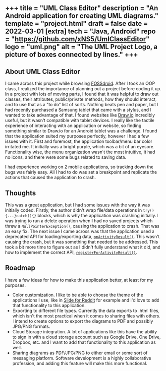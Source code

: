 +++
title = "UML Class Editor"
description = "An Android application for creating UML diagrams."
template = "project.html"
draft = false
date = 2022-03-01
[extra]
tech = "Java, Android"
repo = "https://github.com/xNS5/UmlClassEditor"
logo = "uml.png"
alt = "The UML Project Logo, a picture of boxes connected by lines."
+++
---
## About UML Class Editor

I came across this project while browsing [FOSSdroid](https://fossdroid.com/). After I took an OOP class, I realized
the importance of planning out a project before coding it up. In a project with lots of moving parts, I found that it
was helpful to draw out classes, their attributes, public/private methods, how they should interact, and to use that
as a "to do" list of sorts. Nothing beats pen and paper, but I had recently purchased a Samsung tablet that came with a stylus, and
I wanted to take advantage of that. I found websites like [Draw.io](https://draw.io) incredibly useful, but it wasn't compatible
with tablet devices. I really like the tactile experience of interacting with an application or website, so finding
something similar to Draw.io for an Android tablet was a challenge. I found that the application suited my purposes perfectly,
however I had a few issues with it. First and foremost, the application toolbar/menu bar color irritated me. It initially
was a bright purple, which was a bit of an eyesore. Functionality wise, the menu organization wasn't the most intuitive, it had no 
icons, and there were some bugs related to saving data. 

I had experience working on 2 mobile applications, so tracking down the bugs was fairly easy. All I had to do was set a breakpoint
and replicate the actions that caused the application to crash.

## Thoughts

This was a great application, but I had some issues with the way it was initially coded. Firstly, the author didn't wrap file/data operations
in `try(){...}catch(){}` blocks, which is why the application was crashing initially. I was trying to run a delete operation when I had no saved projects
which threw a `NullPointerException()`, causing the application to crash. That was an easy fix. The next issue I came across was that the application
used a deprecated API for loading/exporting data, [`onActivityResult()`](https://developer.android.com/reference/android/app/Activity#onActivityResult(int,%20int,%20android.content.Intent)). 
This wasn't causing the crash, but it was something that needed to be addressed. This took a bit more time to figure out as I didn't fully understand what it did, and how to implement the correct API, 
[`registerForActivityResult()`](https://developer.android.com/reference/androidx/activity/result/ActivityResultCaller#registerForActivityResult(androidx.activity.result.contract.ActivityResultContract%3CI,%20O%3E,%20androidx.activity.result.ActivityResultCallback%3CO%3E)).


## Roadmap

I have a few ideas for how to make this application better, at least for my purposes. 

* Color customization. I like to be able to choose the theme of the applications I use, like in [Slide for Reddit](https://play.google.com/store/apps/details?id=me.ccrama.redditslide) for example
and I'd love to add that functionality to this application. 
* Exporting to different file types. Currently the data exports to .html files, which isn't the most practical when it comes to sharing files with others. I intend to create options to 
export the diagrams to PDF and possibly JPG/PNG formats. 
* Cloud Storage integration. A lot of applications like this have the ability to sign in with a cloud storage account such as Google Drive, One Drive, Dropbox, etc. and I want to add that functionality
to this application as well. 
* Sharing diagrams as PDF/JPG/PNG to either email or some sort of messaging platform. Software development is a highly collaborative profession,
and adding this feature will make this more functional.